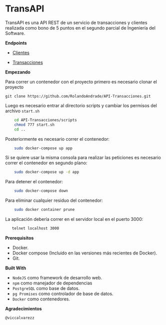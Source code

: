 # **TransAPI**

TransAPI es una API REST de un servicio de transacciones y clientes realizada como bono de 5 puntos en el segundo parcial de Ingeniería del Software.

**Endpoints**

- [Clientes](https://github.com/RolandoAndrade/API-Transacciones/wiki/Clientes)

- [Transacciones](https://github.com/RolandoAndrade/API-Transacciones/wiki/Transacciones)

**Empezando**

Para correr un contenedor con el proyecto primero es necesario clonar el proyecto

    git clone https://github.com/RolandoAndrade/API-Transacciones.git

Luego es necesario entrar al directorio scripts y cambiar los permisos del archivo `start.sh`

```bash
    cd API-Transacciones/scripts
    chmod 777 start.sh
    cd ..
 ``` 
 
Posteriormente es necesario correr el contenedor:

```bash
    sudo docker-compose up app
 ``` 
 
Si se quiere usar la misma consola para realizar las peticiones es necesario correr el contenedor en segundo plano:

```bash
    sudo docker-compose up -d app
 ``` 
 
Para detener el contenedor:

```bash
    sudo docker-compose down
 ``` 
 
 Para eliminar cualquier residuo del contenedor:
 
 ```bash
     sudo docker container prune
  ``` 
  
  La aplicación debería correr en el servidor local en el puerto 3000:
  
 ```bash
    telnet localhost 3000
 ``` 
 
**Prerequisitos**

- Docker.
- Docker compose (Incluido en las versiones más recientes de Docker).
- Git.

**Built With**

- `NodeJS` como framework de desarrollo web.
- `npm` como manejador de dependencias
- `PostgreSQL` como base de datos.
- `pg Promises` como controlador de base de datos.
- `Docker` como contenedores.

**Agradecimientos**

    @viccalvarezz
